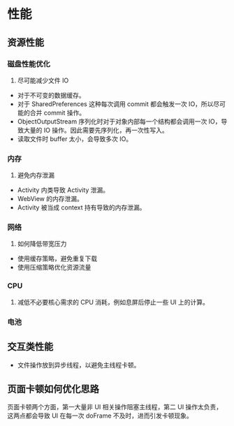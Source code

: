 # 性能

## 资源性能

### 磁盘性能优化

1. 尽可能减少文件 IO

- 对于不可变的数据缓存。
- 对于 SharedPreferences 这种每次调用 commit 都会触发一次 IO，所以尽可能的合并 commit 操作。
- ObjectOutputStream 序列化时对于对象内部每一个结构都会调用一次 IO，导致大量的 IO 操作。因此需要先序列化，再一次性写入。
- 读取文件时 buffer 太小，会导致多次 IO。

### 内存

1. 避免内存泄漏

- Activity 内类导致 Activity 泄漏。
- WebView 的内存泄漏。
- Activity 被当成 context 持有导致的内存泄漏。

### 网络

1. 如何降低带宽压力

- 使用缓存策略，避免重复下载
- 使用压缩策略优化资源流量


### CPU

1. 减低不必要核心需求的 CPU 消耗，例如息屏后停止一些 UI 上的计算。

### 电池

## 交互类性能

- 文件操作放到异步线程，以避免主线程卡顿。

## 页面卡顿如何优化思路

页面卡顿两个方面，第一大量非 UI 相关操作阻塞主线程，第二 UI 操作太负责，这两点都会导致 UI 在每一次 doFrame 不及时，进而引发卡顿现象。


